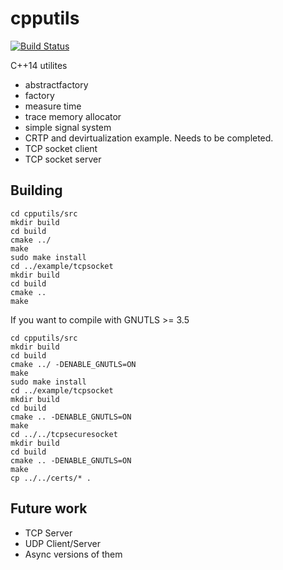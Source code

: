 # cpputils

[![Build Status](https://travis-ci.org/yangosoft/cpputils.svg?branch=master)](https://travis-ci.org/yangosoft/cpputils)

C++14 utilites 


* abstractfactory
* factory
* measure time 
* trace memory allocator
* simple signal system
* CRTP and devirtualization example. Needs to be completed.
* TCP socket client
* TCP socket server




## Building

~~~~
cd cpputils/src
mkdir build
cd build
cmake ../
make
sudo make install
cd ../example/tcpsocket
mkdir build
cd build
cmake ..
make
~~~~

If you want to compile with GNUTLS >= 3.5

~~~~
cd cpputils/src
mkdir build
cd build
cmake ../ -DENABLE_GNUTLS=ON
make
sudo make install
cd ../example/tcpsocket
mkdir build
cd build
cmake .. -DENABLE_GNUTLS=ON
make
cd ../../tcpsecuresocket
mkdir build
cd build
cmake .. -DENABLE_GNUTLS=ON
make
cp ../../certs/* .
~~~~



## Future work
* TCP Server
* UDP Client/Server
* Async versions of them
